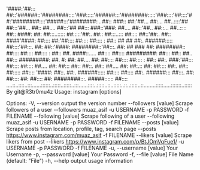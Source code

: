 '####:'##::: ##::'######::'########::::'###:::::'######:::'########:::::'###::::'##::::'##:'########::::'#####:::'########:
. ##:: ###:: ##:'##... ##:... ##..::::'## ##:::'##... ##:: ##.... ##:::'## ##::: ###::'###: ##.... ##::'##.. ##::... ##..::
: ##:: ####: ##: ##:::..::::: ##:::::'##:. ##:: ##:::..::: ##:::: ##::'##:. ##:: ####'####: ##:::: ##:'##:::: ##:::: ##::::
: ##:: ## ## ##:. ######::::: ##::::'##:::. ##: ##::'####: ########::'##:::. ##: ## ### ##: ########:: ##:::: ##:::: ##::::
: ##:: ##. ####::..... ##:::: ##:::: #########: ##::: ##:: ##.. ##::: #########: ##. #: ##: ##.... ##: ##:::: ##:::: ##::::
: ##:: ##:. ###:'##::: ##:::: ##:::: ##.... ##: ##::: ##:: ##::. ##:: ##.... ##: ##:.:: ##: ##:::: ##:. ##:: ##::::: ##::::
'####: ##::. ##:. ######::::: ##:::: ##:::: ##:. ######::: ##:::. ##: ##:::: ##: ##:::: ##: ########:::. #####:::::: ##::::
....::..::::..:::......::::::..:::::..:::::..:::......::::..:::::..::..:::::..::..:::::..::........:::::.....:::::::..:::::
By git@R3tr0mu4z
Usage: instagram [options]

Options:
  -V, --version           output the version number
  --followers [value]     Scrape followers of a user --followers muaz_asif -u USERNAME -p PASSWORD -f FILENAME
  --following [value]     Scrape following of a user --following muaz_asif -u USERNAME -p PASSWORD -f FILENAME
  --posts [value]         Scrape posts from location, profile, tag, search page --posts https://www.instagram.com/muaz_asif -f FILENAME
  --likers [value]        Scrape likers from post --likers https://www.instagram.com/p/BtJOmVqFue1/ -u USERNAME -p PASSWORD -f FILENAME
  -u, --username [value]  Your Username
  -p, --password [value]  Your Password
  -f, --file [value]      File Name (default: "File")
  -h, --help              output usage information
